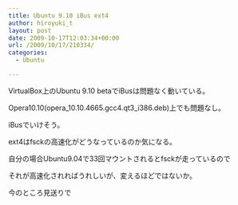 ```yaml
---
title: Ubuntu 9.10 iBus ext4
author: hiroyuki_t
layout: post
date: 2009-10-17T12:03:34+00:00
url: /2009/10/17/210334/
categories:
  - Ubuntu

---
```

<div class="section">
  <p>
    VirtualBox上のUbuntu 9.10 betaでiBusは問題なく動いている。
  </p>
  
  <p>
    Opera10.10(opera_10.10.4665.gcc4.qt3_i386.deb)上でも問題なし。
  </p>
  
  <p>
    iBusでいけそう。
  </p>
  
  <p>
  </p>
  
  <p>
    ext4はfsckの高速化がどうなっているのか気になる。
  </p>
  
  <p>
    自分の場合Ubuntu9.04で33回マウントされるとfsckが走っているので
  </p>
  
  <p>
    それが高速化されればうれしいが、変えるほどではないか。
  </p>
  
  <p>
    今のところ見送りで
  </p>
</div>